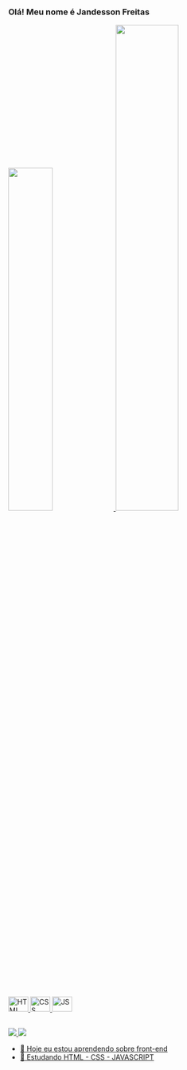### Olá! Meu nome é Jandesson Freitas
<div>
  <a href="https://github.com/JandessonFreitas">
  <img width="42%" src="https://github-readme-stats.vercel.app/api?username=jandessonfreitas&show_icons=true&theme=dark&include_all_commits=true&count_private=true"/>
  <img width="50%" src="https://github-readme-stats.vercel.app/api/top-langs/?username=jandessonfreitas&layout=compact&langs_count=16&theme=dark"/>
</div>

<div style>
<img aling="center" alt="HTML" height="30" width="40" src="https://cdn.jsdelivr.net/gh/devicons/devicon/icons/html5/html5-plain-wordmark.svg" />
<img aling="center" alt="CSS" height="30" width="40" src="https://cdn.jsdelivr.net/gh/devicons/devicon/icons/css3/css3-plain-wordmark.svg" />
<img aling="center" alt="JS" height="30" width="40" src="https://cdn.jsdelivr.net/gh/devicons/devicon/icons/javascript/javascript-original.svg" />
</div>

##

<div>
 <a href="https://www.instagram.com/jandesson_freitas/" target="_blank"><img src="https://img.shields.io/badge/Instagram-E4405F?style=for-the-badge&logo=instagram&logoColor=white" target="_blank"</a>
  <a href="https://www.linkedin.com/in/jandessonfreitas/" target="_blank"><img src="https://img.shields.io/badge/LinkedIn-0077B5?style=for-the-badge&logo=linkedin&logoColor=white" target="_blank"</a>
</div>



- 🔭 Hoje eu estou aprendendo sobre front-end
- 🌱 Estudando HTML - CSS - JAVASCRIPT

